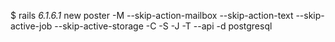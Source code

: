 $ rails _6.1.6.1_ new poster -M --skip-action-mailbox --skip-action-text --skip-active-job --skip-active-storage -C -S -J -T --api -d postgresql




